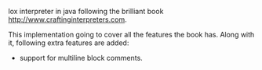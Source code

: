 lox interpreter in java following the brilliant book http://www.craftinginterpreters.com.

This implementation going to cover all the features the book has. 
Along with it, following extra features are added: 

- support for multiline block comments.